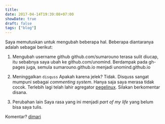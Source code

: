 ```yaml
---
title: 
date: 2017-04-14T19:39:08+07:00
showDate: true
draft: false
tags: ["blog"]
---
```

Saya memutuskan untuk mengubah beberapa hal. Beberapa diantaranya adalah sebagai berikut:
1. Mengubah username github
github.com/sumarouno terasa sulit diucap, itu sebabnya saya ubah ke github.com/unomind. Berdampak pada gh-pages juga, semula sumarouno.github.io menjadi unomind.github.io

2. Meninggalkan `disquss`
Apakah karena jelek? Tidak. Disquss sangat mumpuni sebagai *commenting system*. Hanya saja saya merasa tidak cocok. Terlebih lagi telah lahir agregator [pegelinux](https://pegelinux.id). Silakan berkomentar disana.

3. Perubahan lain
Saya rasa yang ini menjadi *part of my life* yang belum bisa saya tulis.

Komentar? [dimari](https://pegelinux.id/comment/343)

